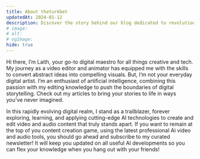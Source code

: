 ```yaml
---
title: About theturkbet
updatedAt: 2024-01-12
description: Discover the story behind our blog dedicated to revolutionizing content creation with AI.
# image:
# alt:
# ogImage:
hide: true
---
```



Hi there, I’m Laith, your go-to digital maestro for all things creative and tech. My journey as a video editor and animator has equipped me with the skills to convert abstract ideas into compelling visuals. But, I’m not your everyday digital artist. I’m an enthusiast of artificial intelligence, combining this passion with my editing knowledge to push the boundaries of digital storytelling. Check out my articles to bring your stories to life in ways you’ve never imagined.

In this rapidly evolving digital realm, I stand as a trailblazer, forever exploring, learning, and applying cutting-edge AI technologies to create and edit video and audio content that truly stands apart. If you want to remain at the top of you content creation game, using the latest professional Ai video and audio tools, you should go ahead and subscribe to my curated newsletter! It will keep you updated on all useful AI developments so you can flex your knowledge when you hang out with your friends!